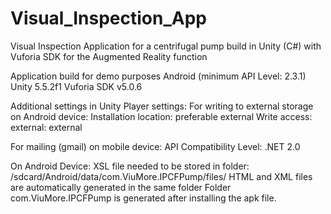 # Visual_Inspection_App
Visual Inspection Application for a centrifugal pump build in Unity (C#) with Vuforia SDK for the Augmented Reality function

Application build for demo purposes
Android (minimum API Level: 2.3.1)
Unity 5.5.2f1
Vuforia SDK v5.0.6

Additional settings in Unity Player settings:
For writing to external storage on Android device:
  Installation location: preferable external
  Write access: external: external

For mailing (gmail) on mobile device:
  API Compatibility Level: .NET 2.0

On Android Device:
XSL file needed to be stored in folder: /sdcard/Android/data/com.ViuMore.IPCFPump/files/
HTML and XML files are automatically generated in the same folder
Folder com.ViuMore.IPCFPump is generated after installing the apk file.
